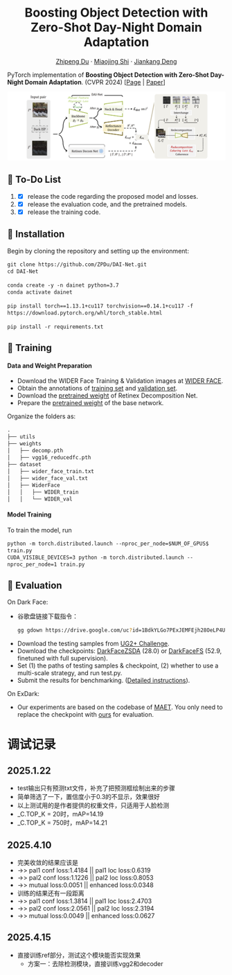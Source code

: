 <p align="center">
  <h1 align="center">Boosting Object Detection with Zero-Shot Day-Night Domain Adaptation
</h1>
  <p align="center">
    <a href="https://zpdu.github.io/">Zhipeng Du</a>
    ·
    <a href="https://sites.google.com/site/miaojingshi/home">Miaojing Shi</a>
    ·
    <a href="https://jiankangdeng.github.io/">Jiankang Deng</a>
  </p>
  


PyTorch implementation of **Boosting Object Detection with Zero-Shot Day-Night Domain Adaptation**. (CVPR 2024) [[Page](https://zpdu.github.io/DAINet_page/) | [Paper](https://arxiv.org/abs/2312.01220)]

![overview](./assets/overview.png)



## 🔨 To-Do List

1. - [x] release the code regarding the proposed model and losses.
3. - [x] release the evaluation code, and the pretrained models.

3. - [x] release the training code.

## :rocket: Installation

Begin by cloning the repository and setting up the environment:

```
git clone https://github.com/ZPDu/DAI-Net.git
cd DAI-Net

conda create -y -n dainet python=3.7
conda activate dainet

pip install torch==1.13.1+cu117 torchvision==0.14.1+cu117 -f https://download.pytorch.org/whl/torch_stable.html

pip install -r requirements.txt
```

## :notebook_with_decorative_cover: Training

#### Data and Weight Preparation

- Download the WIDER Face Training & Validation images at [WIDER FACE](http://shuoyang1213.me/WIDERFACE/).
- Obtain the annotations of [training set](https://github.com/daooshee/HLA-Face-Code/blob/main/train_code/dataset/wider_face_train.txt) and [validation set](https://github.com/daooshee/HLA-Face-Code/blob/main/train_code/dataset/wider_face_val.txt).
- Download the [pretrained weight](https://drive.google.com/file/d/1MaRK-VZmjBvkm79E1G77vFccb_9GWrfG/view?usp=drive_link) of Retinex Decomposition Net.
- Prepare the [pretrained weight](https://drive.google.com/file/d/1whV71K42YYduOPjTTljBL8CB-Qs4Np6U/view?usp=drive_link) of the base network.

Organize the folders as:

```
.
├── utils
├── weights
│   ├── decomp.pth
│   ├── vgg16_reducedfc.pth
├── dataset
│   ├── wider_face_train.txt
│   ├── wider_face_val.txt
│   ├── WiderFace
│   │   ├── WIDER_train
│   │   └── WIDER_val
```

#### Model Training

To train the model, run

```
python -m torch.distributed.launch --nproc_per_node=$NUM_OF_GPUS$ train.py
CUDA_VISIBLE_DEVICES=3 python -m torch.distributed.launch --nproc_per_node=1 train.py

```

## :notebook: Evaluation​

On Dark Face:

- 谷歌盘链接下载指令：
  ```bash
  gg gdown https://drive.google.com/uc?id=1BdkYLGo7PExJEMFEjh28OeLP4U1Zyx30 (DarkFaceZSDA.pth)
  ```
- Download the testing samples from [UG2+ Challenge](https://codalab.lisn.upsaclay.fr/competitions/8494?secret_key=cae604ef-4bd6-4b3d-88d9-2df85f91ea1c).
- Download the checkpoints: [DarkFaceZSDA](https://drive.google.com/file/d/1BdkYLGo7PExJEMFEjh28OeLP4U1Zyx30/view?usp=drive_link) (28.0) or [DarkFaceFS](https://drive.google.com/file/d/1ykiyAaZPl-mQDg_lAclDktAJVi-WqQaC/view?usp=drive_link) (52.9, finetuned with full supervision).
- Set (1) the paths of testing samples & checkpoint, (2) whether to use a multi-scale strategy, and run test.py.
- Submit the results for benchmarking. ([Detailed instructions](https://codalab.lisn.upsaclay.fr/competitions/8494?secret_key=cae604ef-4bd6-4b3d-88d9-2df85f91ea1c)).

On ExDark:

- Our experiments are based on the codebase of [MAET](https://github.com/cuiziteng/ICCV_MAET). You only need to replace the checkpoint with [ours](https://drive.google.com/file/d/1g74-aRdQP0kkUe4OXnRZCHKqNgQILA6r/view?usp=drive_link) for evaluation.

# 调试记录
## 2025.1.22
- test输出只有预测txt文件，补充了把预测框绘制出来的步骤
- 简单筛选了一下，置信度小于0.3的不显示，效果很好
- 以上测试用的是作者提供的权重文件，只适用于人脸检测
- _C.TOP_K = 20时，mAP=14.19
- _C.TOP_K = 750时，mAP=14.21

## 2025.4.10
- 完美收敛的结果应该是
- ->> pal1 conf loss:1.4184 || pal1 loc loss:0.6319
- ->> pal2 conf loss:1.1226 || pal2 loc loss:0.8053
- ->> mutual loss:0.0051 || enhanced loss:0.0348
- 训练的结果还有一段距离
- ->> pal1 conf loss:1.3814 || pal1 loc loss:2.4703
- ->> pal2 conf loss:2.0561 || pal2 loc loss:2.3194
- ->> mutual loss:0.0049 || enhanced loss:0.0627

## 2025.4.15
- 直接训练ref部分，测试这个模块能否实现效果
  - 方案一：去除检测模块，直接训练vgg2和decoder
